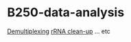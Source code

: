 # B250-data-analysis

[Demultiplexing](docs/1_demultiplex.md)
[rRNA clean-up](docs/2_rRNA.md)
...
etc
